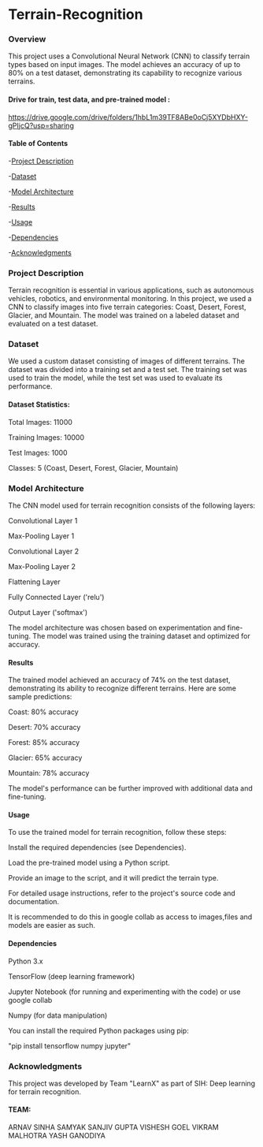 # Terrain-Recognition

### Overview
This project uses a Convolutional Neural Network (CNN) to classify terrain types based on input images. The model achieves an accuracy of up to 80% on a test dataset, demonstrating its capability to recognize various terrains.

#### Drive for train, test data, and pre-trained model :
https://drive.google.com/drive/folders/1hbL1m39TF8ABe0oCj5XYDbHXY-gPIjcQ?usp=sharing

#### Table of Contents

-[Project Description](#project-description)

-[Dataset](#dataset)

-[Model Architecture](#model-architecture)

-[Results](#results)

-[Usage](#usage)

-[Dependencies](#dependencies)

-[Acknowledgments](#acknowledgments)

### Project Description

Terrain recognition is essential in various applications, such as autonomous vehicles, robotics, and environmental monitoring. In this project, we used a CNN to classify images into five terrain categories: Coast, Desert, Forest, Glacier, and Mountain. The model was trained on a labeled dataset and evaluated on a test dataset.

### Dataset

We used a custom dataset consisting of images of different terrains. The dataset was divided into a training set and a test set. The training set was used to train the model, while the test set was used to evaluate its performance.

#### Dataset Statistics:

 Total Images: 11000

 Training Images: 10000

 Test Images: 1000

 Classes: 5 (Coast, Desert, Forest, Glacier, Mountain)

### Model Architecture

The CNN model used for terrain recognition consists of the following layers:

 Convolutional Layer 1

 Max-Pooling Layer 1

 Convolutional Layer 2

 Max-Pooling Layer 2

 Flattening Layer

 Fully Connected Layer ('relu')

 Output Layer ('softmax')

The model architecture was chosen based on experimentation and fine-tuning. The model was trained using the training dataset and optimized for accuracy.

#### Results

The trained model achieved an accuracy of 74% on the test dataset, demonstrating its ability to recognize different terrains. Here are some sample predictions:

  Coast: 80% accuracy

  Desert: 70% accuracy

  Forest: 85% accuracy

  Glacier: 65% accuracy

  Mountain: 78% accuracy

The model's performance can be further improved with additional data and fine-tuning.

#### Usage

 To use the trained model for terrain recognition, follow these steps:

 Install the required dependencies (see Dependencies).

 Load the pre-trained model using a Python script.

 Provide an image to the script, and it will predict the terrain type.

 For detailed usage instructions, refer to the project's source code and documentation.

It is recommended to do this in google collab as access to images,files and models are easier as such.

#### Dependencies

 Python 3.x

 TensorFlow (deep learning framework)

 Jupyter Notebook (for running and experimenting with the code) or use google collab

 Numpy (for data manipulation)

You can install the required Python packages using pip:

"pip install tensorflow numpy  jupyter"

### Acknowledgments

This project was developed by Team "LearnX" as part of SIH: Deep learning for terrain recognition.

#### TEAM: 

ARNAV SINHA
SAMYAK SANJIV GUPTA
VISHESH GOEL
VIKRAM MALHOTRA
YASH GANODIYA